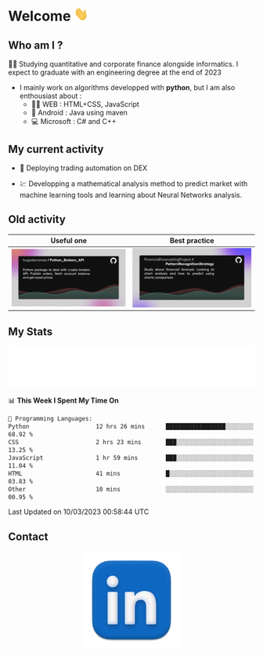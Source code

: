 # Welcome <img src="assets/hello.gif" width="30px"/>


## Who am I ?

:man_student: Studying quantitative and corporate finance alongside informatics. I expect to graduate with an engineering degree at the end of 2023

*  I mainly work on algorithms developped with **python**, but I am also enthousiast about :
    * :man_technologist: WEB : HTML+CSS, JavaScript
    * :iphone: Android : Java using maven
    * :computer: Microsoft : C# and C++

## My current activity

* :rocket: Deploying trading automation on DEX

* :chart: Developping a mathematical analysis method to predict market with machine learning tools and learning about Neural Networks analysis.

## Old activity

| Useful one | Best practice|
| ------------- | ------------- |
| [![](assets/BrokerAPI.png)](https://github.com/hugodemenez/Python_Brokers_API)  | [![](assets/PatternRecognitionStrategy.png)](https://github.com/FinancialForecastingProject/PatternRecognitionStrategy.git)  |

## My Stats

<p align=center>
<img src="metrics.plugin.wakatime.svg" alt="Metrics">
</p>

<!--START_SECTION:waka-->
📊 **This Week I Spent My Time On** 

```text
💬 Programming Languages: 
Python                   12 hrs 26 mins      █████████████████░░░░░░░░   68.92 % 
CSS                      2 hrs 23 mins       ███░░░░░░░░░░░░░░░░░░░░░░   13.25 % 
JavaScript               1 hr 59 mins        ███░░░░░░░░░░░░░░░░░░░░░░   11.04 % 
HTML                     41 mins             █░░░░░░░░░░░░░░░░░░░░░░░░   03.83 % 
Other                    10 mins             ░░░░░░░░░░░░░░░░░░░░░░░░░   00.95 % 
```


 Last Updated on 10/03/2023 00:58:44 UTC
<!--END_SECTION:waka-->

## Contact

<p align=center >
<a href="https://www.linkedin.com/in/hugo-demenez/">
<picture>
  <source media="(prefers-color-scheme: dark)" srcset="assets/linkedin_light.png">
  <img height="200px" width="200px" alt="Linkedin link" src="assets/linkedin.png">
</picture>
</a>
</p>


